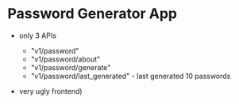 # Password Generator App
* only 3 APIs
  * "v1/password"
  * "v1/password/about"
  * "v1/password/generate"
  * "v1/password/last_generated" - last generated 10 passwords

* very ugly frontend)